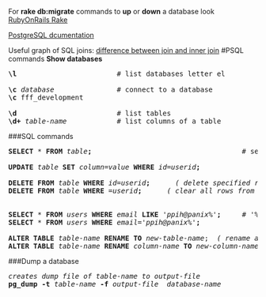 For **rake db:migrate** commands to **up** or **down** a database look  
[RubyOnRails Rake](https://github.com/peterpih/Miscellaneous/blob/master/RubyOnRails%20Rake.md)

[PostgreSQL dcumentation](http://www.postgresql.org/docs/9.1/static/sql-altertable.html)

Useful graph of SQL joins: [difference between join and inner join](http://stackoverflow.com/questions/565620/difference-between-join-and-inner-join  )
#PSQL commands
**Show databases**
<pre>
<b>\l</b>                        # list databases letter el

<b>\c</b> <em>database</em>               # connect to a database
<b>\c</b> fff_development

<b>\d</b>                        # list tables
<b>\d+</b> <em>table-name</em>            # list columns of a table
</pre>

###SQL commands
<pre>
<b>SELECT</b> * <b>FROM</b> <em>table</em><b>;</b>                                    # select all rows

<b>UPDATE</b> <em>table</em> <b>SET</b> <em>column=value</em> <b>WHERE</b> <em>id=userid</em><b>;</b>

<b>DELETE</b> <b>FROM</b> <em>table</em> <b>WHERE</b> <em>id=userid</em><b>;</b>      <em>( delete specified row from a table )</em>
<b>DELETE</b> <b>FROM</b> <em>table</em> <b>WHERE</b> <em>=userid</em><b>;</b>      <em>( clear all rows from a table )</em>


<b>SELECT</b> * <b>FROM</b> <em>users</em> <b>WHERE</b> <em>email</em> <b>LIKE</b> <em>'ppih@panix%'</em><b>;</b>     # '%' is the wildcard
<b>SELECT</b> * <b>FROM</b> <em>users</em> <b>WHERE</b> <em>email='ppih@panix%'</em><b>;</b>  

<b>ALTER TABLE</b> <em>table-name</em> <b>RENAME TO</b> <em>new-table-name</em>;  <em>( rename a table )</em>
<b>ALTER TABLE</b> <em>table-name</em> <b>RENAME</b> <em>column-name</em> <b>TO</b> <em>new-column-name</em>;
</pre>

###Dump a database
<pre>
<em>creates dump file of table-name to output-file</em>
<b>pg_dump -t</b> <em>table-name</em> <b>-f</b> <em>output-file  database-name</em>
    
</pre>
